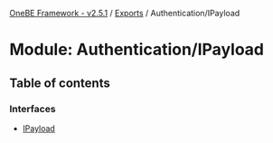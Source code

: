 [OneBE Framework - v2.5.1](../README.md) / [Exports](../modules.md) / Authentication/IPayload

# Module: Authentication/IPayload

## Table of contents

### Interfaces

- [IPayload](../interfaces/Authentication_IPayload.IPayload.md)
